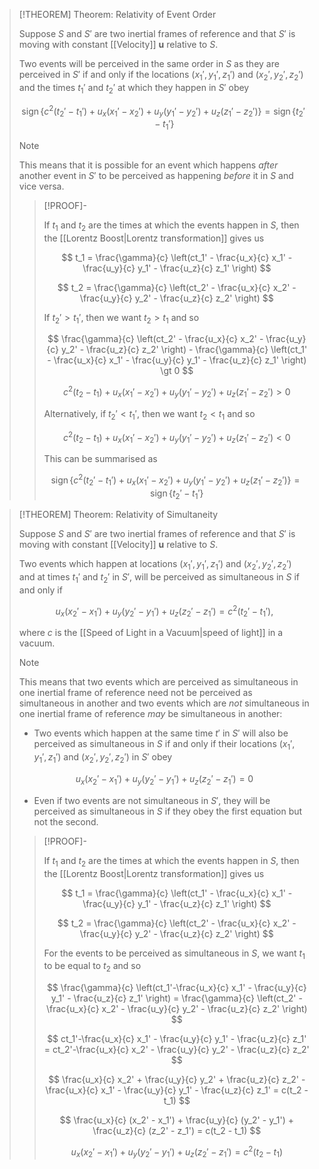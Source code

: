 >[!THEOREM] Theorem: Relativity of Event Order
>
>Suppose $S$ and $S'$ are two inertial frames of reference and that $S'$ is moving with constant [[Velocity]] $\boldsymbol{u}$ relative to $S$.
>
>Two events will be perceived in the same order in $S$ as they are perceived in $S'$ if and only if the locations $(x_1',y_1',z_1')$ and $(x_2',y_2',z_2')$ and the times $t_1'$ and $t_2'$ at which they happen in $S'$ obey
>
>$$
>\operatorname{sign} \{ c^2(t_2' - t_1') + u_x (x_1'-x_2') + u_y (y_1' - y_2') + u_z (z_1' - z_2') \} = \operatorname{sign} \{t_2' - t_1'\}
>$$
>
>>[!NOTE]
>>
>>This means that it is possible for an event which happens *after* another event in $S'$ to be perceived as happening *before* it in $S$ and vice versa.
>>
>
>>[!PROOF]-
>>
>>If $t_1$ and $t_2$ are the times at which the events happen in $S$, then the [[Lorentz Boost|Lorentz transformation]] gives us
>>
>>$$
>>t_1 = \frac{\gamma}{c} \left(ct_1' - \frac{u_x}{c} x_1' - \frac{u_y}{c} y_1' - \frac{u_z}{c} z_1' \right)
>>$$
>>
>>$$
>>t_2 = \frac{\gamma}{c} \left(ct_2' - \frac{u_x}{c} x_2' - \frac{u_y}{c} y_2' - \frac{u_z}{c} z_2' \right)
>>$$
>>
>>If $t_2' \gt t_1'$, then we want $t_2 \gt t_1$ and so
>>
>>$$
>>\frac{\gamma}{c} \left(ct_2' - \frac{u_x}{c} x_2' - \frac{u_y}{c} y_2' - \frac{u_z}{c} z_2' \right) - \frac{\gamma}{c} \left(ct_1' - \frac{u_x}{c} x_1' - \frac{u_y}{c} y_1' - \frac{u_z}{c} z_1' \right) \gt 0
>>$$
>>
>>$$
>>c^2(t_2 - t_1) + u_x (x_1'-x_2') + u_y (y_1' - y_2') + u_z (z_1' - z_2') \gt 0
>>$$
>>
>>Alternatively, if $t_2' \lt t_1'$, then we want $t_2 \lt t_1$ and so 
>>
>>$$
>>c^2(t_2 - t_1) + u_x (x_1'-x_2') + u_y (y_1' - y_2') + u_z (z_1' - z_2') \lt 0
>>$$
>>
>>This can be summarised as
>>
>>$$
>>\operatorname{sign} \{ c^2(t_2' - t_1') + u_x (x_1'-x_2') + u_y (y_1' - y_2') + u_z (z_1' - z_2') \} = \operatorname{sign} \{t_2' - t_1'\}
>>$$
>>
>

>[!THEOREM] Theorem: Relativity of Simultaneity
>
>Suppose $S$ and $S'$ are two inertial frames of reference and that $S'$ is moving with constant [[Velocity]] $\boldsymbol{u}$ relative to $S$.
>
>Two events which happen at locations $(x_1',y_1',z_1')$ and $(x_2',y_2',z_2')$ and at times $t_1'$ and $t_2'$ in $S'$, will be perceived as simultaneous in $S$ if and only if
>
>$$
>u_x (x_2' - x_1') + u_y (y_2' - y_1') + u_z (z_2' - z_1') = c^2 (t_2' - t_1'),
>$$
>
>where $c$ is the [[Speed of Light in a Vacuum|speed of light]] in a vacuum.
>
>>[!NOTE]
>>
>>This means that two events which are perceived as simultaneous in one inertial frame of reference need not be perceived as simultaneous in another and two events which are *not* simultaneous in one inertial frame of reference *may* be simultaneous in another: 
>>
>>- Two events which happen at the same time $t'$ in $S'$ will also be perceived as simultaneous in $S$ if and only if their locations $(x_1', y_1', z_1')$ and $(x_2', y_2', z_2')$ in $S'$ obey
>>
>>$$
>>u_x (x_2' - x_1') + u_y(y_2' - y_1') + u_z (z_2' - z_1') = 0
>>$$
>>
>>- Even if two events are not simultaneous in $S'$, they will be perceived as simultaneous in $S$ if they obey the first equation but not the second.
>>
>
>>[!PROOF]-
>>
>>If $t_1$ and $t_2$ are the times at which the events happen in $S$, then the [[Lorentz Boost|Lorentz transformation]] gives us
>>
>>$$
>>t_1 = \frac{\gamma}{c} \left(ct_1' - \frac{u_x}{c} x_1' - \frac{u_y}{c} y_1' - \frac{u_z}{c} z_1' \right)
>>$$
>>
>>$$
>>t_2 = \frac{\gamma}{c} \left(ct_2' - \frac{u_x}{c} x_2' - \frac{u_y}{c} y_2' - \frac{u_z}{c} z_2' \right)
>>$$
>>
>>For the events to be perceived as simultaneous in $S$, we want $t_1$ to be equal to $t_2$ and so
>>
>>$$
>>\frac{\gamma}{c} \left(ct_1'-\frac{u_x}{c} x_1' - \frac{u_y}{c} y_1' - \frac{u_z}{c} z_1' \right) = \frac{\gamma}{c} \left(ct_2' - \frac{u_x}{c} x_2' - \frac{u_y}{c} y_2' - \frac{u_z}{c} z_2' \right)
>>$$
>>
>>$$
>>ct_1'-\frac{u_x}{c} x_1' - \frac{u_y}{c} y_1' - \frac{u_z}{c} z_1' = ct_2'-\frac{u_x}{c} x_2' - \frac{u_y}{c} y_2' - \frac{u_z}{c} z_2'
>>$$
>>
>>$$
>>\frac{u_x}{c} x_2' + \frac{u_y}{c} y_2' + \frac{u_z}{c} z_2' -\frac{u_x}{c} x_1' - \frac{u_y}{c} y_1' - \frac{u_z}{c} z_1' = c(t_2 - t_1)
>>$$
>>
>>$$
>>\frac{u_x}{c} (x_2' - x_1') + \frac{u_y}{c} (y_2' - y_1') + \frac{u_z}{c} (z_2' - z_1') =  c(t_2 - t_1)
>>$$
>>
>>$$
>>u_x (x_2' - x_1') + u_y(y_2' - y_1') + u_z (z_2' - z_1') = c^2(t_2 - t_1)
>>$$
>>
>